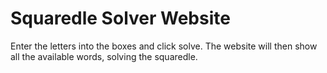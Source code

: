 # Squaredle Solver Website

Enter the letters into the boxes and click solve. The website will then show all the available words, solving the squaredle.